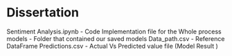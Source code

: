 # Dissertation
 Sentiment Analysis.ipynb - Code Implementation file for the Whole process
 models - Folder that contained our saved models
 Data_path.csv - Reference DataFrame
 Predictions.csv - Actual Vs Predicted value file (Model Result )
